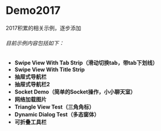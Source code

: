 # Demo2017
2017积累的相关示例，逐步添加

###### 目前示例内容包括如下：

- **Swipe View With Tab Strip（滑动切换tab，带tab下划线）**
- **Swipe View With Title Strip**
- **抽屉式导航栏**
- **抽屉式导航栏2**
- **Socket Demo（简单的Socket操作，小小聊天室）**
- **网络加载图片**
- **Triangle View Test（三角角标）**
- **Dynamic Dialog Test（多态窗体）**
- **可折叠工具栏**
